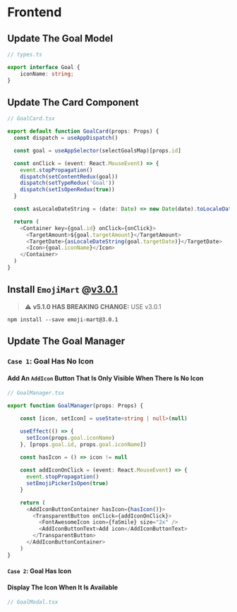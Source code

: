 # Frontend
## Update The Goal Model

```ts
// types.ts

export interface Goal {
    iconName: string;
}
```

## Update The Card Component
```ts
// GoalCard.tsx

export default function GoalCard(props: Props) {
  const dispatch = useAppDispatch()

  const goal = useAppSelector(selectGoalsMap)[props.id]

  const onClick = (event: React.MouseEvent) => {
    event.stopPropagation()
    dispatch(setContentRedux(goal))
    dispatch(setTypeRedux('Goal'))
    dispatch(setIsOpenRedux(true))
  }

  const asLocaleDateString = (date: Date) => new Date(date).toLocaleDateString()

  return (
    <Container key={goal.id} onClick={onClick}>
      <TargetAmount>${goal.targetAmount}</TargetAmount>
      <TargetDate>{asLocaleDateString(goal.targetDate)}</TargetDate>
      <Icon>{goal.iconName}</Icon>
    </Container>
  )
}
```

## Install `EmojiMart` @[v3.0.1](https://github.com/missive/emoji-mart/tree/v3.0.1)

> ⚠️ **v5.1.0 HAS BREAKING CHANGE:** USE v3.0.1

```shell
npm install --save emoji-mart@3.0.1
```

## Update The Goal Manager

### `Case 1`: Goal Has No Icon

#### Add An `AddIcon` Button That Is Only Visible When There Is No Icon

```ts
// GoalManager.tsx

export function GoalManager(props: Props) {

    const [icon, setIcon] = useState<string | null>(null)

    useEffect(() => {
      setIcon(props.goal.iconName)
    }, [props.goal.id, props.goal.iconName])

    const hasIcon = () => icon != null
    
    const addIconOnClick = (event: React.MouseEvent) => {
      event.stopPropagation()
      setEmojiPickerIsOpen(true)
    }

    return (
      <AddIconButtonContainer hasIcon={hasIcon()}>
        <TransparentButton onClick={addIconOnClick}>
          <FontAwesomeIcon icon={faSmile} size="2x" />
          <AddIconButtonText>Add icon</AddIconButtonText>
        </TransparentButton>
      </AddIconButtonContainer>
    )
}

```

#### `Case 2`: Goal Has Icon
#### Display The Icon When It Is Available

```ts
// GoalModal.tsx

```